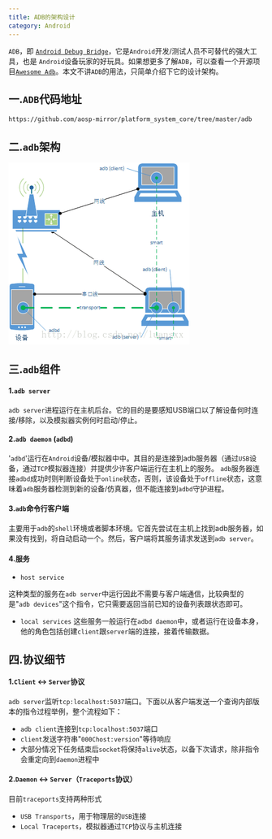 ```yaml
---
title: ADB的架构设计
category: Android
---
```


`ADB`，即 [`Android Debug Bridge`](https://developer.android.com/studio/command-line/adb.html)，它是`Android`开发/测试人员不可替代的强大工具，也是 `Android`设备玩家的好玩具。如果想更多了解`ADB`，可以查看一个开源项目[`Awesome Adb`](https://github.com/mzlogin/awesome-adb)。本文不讲`ADB`的用法，只简单介绍下它的设计架构。

## 一.`ADB`代码地址
~~~bash
https://github.com/aosp-mirror/platform_system_core/tree/master/adb 
~~~

## 二.`adb`架构
![adb-design](/img/postimg/adb.png)

## 三.`adb`组件

#### 1.`adb server`
`adb server`进程运行在主机后台。它的目的是要感知USB端口以了解设备何时连接/移除，以及模拟器实例何时启动/停止。

#### 2.`adb daemon` (`adbd`)

'`adbd`'运行在`Android`设备/模拟器中中。其目的是连接到adb服务器（通过`USB`设备，通过`TCP`模拟器连接）并提供少许客户端运行在主机上的服务。
`adb`服务器连接`adbd`成功时则判断设备处于`online`状态，否则，该设备处于`offline`状态，这意味着`adb`服务器检测到新的设备/仿真器，但不能连接到`adbd`守护进程。

#### 3.`adb`命令行客户端

主要用于`adb`的`shell`环境或者脚本环境。它首先尝试在主机上找到adb服务器，如果没有找到，将自动启动一个。然后，客户端将其服务请求发送到`adb server`。

#### 4.服务

- `host service`

这种类型的服务在`adb server`中运行因此不需要与客户端通信，比较典型的是"`adb devices`"这个指令，它只需要返回当前已知的设备列表跟状态即可。

- `local services`
这些服务一般运行在`adbd daemon`中，或者运行在设备本身，他的角色包括创建`client`跟`server`端的连接，接着传输数据。

## 四.协议细节

#### 1.`Client` <-> `Server`协议

`adb server`监听`tcp:localhost:5037`端口。下面以从客户端发送一个查询内部版本的指令过程举例，整个流程如下：
- `adb client`连接到`tcp:localhost:5037`端口
- `client`发送字符串"`000Chost:version`"等待响应
- 大部分情况下任务结束后`socket`将保持`alive`状态，以备下次请求，除非指令会重定向到`daemon`进程中

#### 2.`Daemon` <-> `Server`（`Traceports`协议）

目前`traceports`支持两种形式
- `USB Transports`，用于物理层的`USB`连接
- `Local Traceports`，模拟器通过`TCP`协议与主机连接


